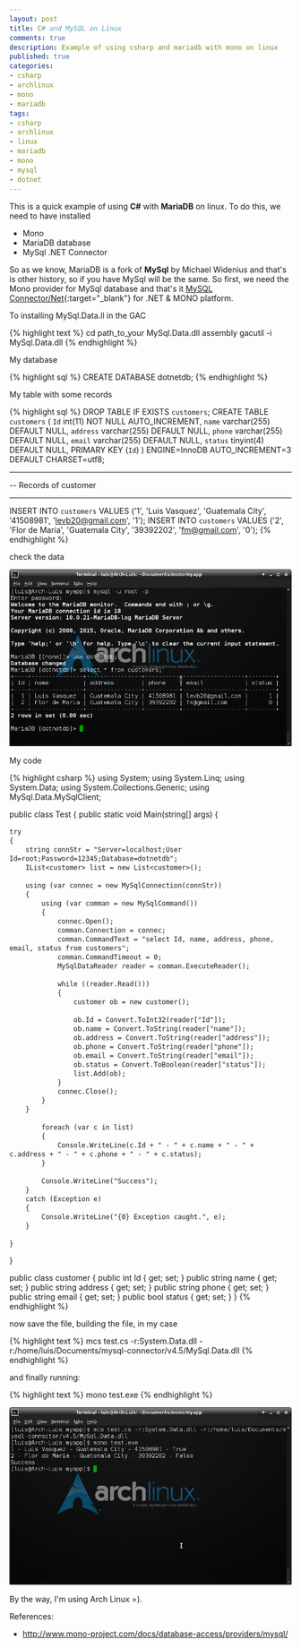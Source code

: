 ```yaml
---
layout: post
title: C# and MySQL on Linux
comments: true
description: Example of using csharp and mariadb with mono on linux
published: true
categories:
- csharp
- archlinux
- mono
- mariadb
tags:
- csharp
- archlinux
- linux
- mariadb
- mono
- mysql
- dotnet
---
```


This is a quick example of using **C#** with **MariaDB** on linux. To do this, we need to have installed

* Mono
* MariaDB database
* MySql .NET Connector

So as we know, MariaDB is a fork of **MySql** by Michael Widenius and that's is other history, so if you have MySql will be the same. So first, we need the Mono provider for MySql database and that's it [MySQL Connector/Net](http://dev.mysql.com/downloads/connector/net/){:target="_blank"} for .NET & MONO platform.

 To installing MySql.Data.ll in the GAC 

{% highlight text %} 
cd path_to_your MySql.Data.dll assembly
gacutil -i MySql.Data.dll
{% endhighlight %}

My database

{% highlight sql %}
CREATE DATABASE dotnetdb;
{% endhighlight %}

My table with some records

{% highlight sql %}
DROP TABLE IF EXISTS `customers`;
CREATE TABLE `customers` (
  `Id` int(11) NOT NULL AUTO_INCREMENT,
  `name` varchar(255) DEFAULT NULL,
  `address` varchar(255) DEFAULT NULL,
  `phone` varchar(255) DEFAULT NULL,
  `email` varchar(255) DEFAULT NULL,
  `status` tinyint(4) DEFAULT NULL,
  PRIMARY KEY (`Id`)
) ENGINE=InnoDB AUTO_INCREMENT=3 DEFAULT CHARSET=utf8;

-- ----------------------------
-- Records of customer
-- ----------------------------
INSERT INTO `customers` VALUES ('1', 'Luis Vasquez', 'Guatemala City', '41508981', 'levb20@gmail.com', '1');
INSERT INTO `customers` VALUES ('2', 'Flor de Maria', 'Guatemala City', '39392202', 'fm@gmail.com', '0');
{% endhighlight %}

check the data

<div class="row previews" align="center">
        <img class="img-responsive" alt="csharp-mono2" src="/images/csharp-mysql-mono2.png">
</div>

My code

{% highlight csharp %}
using System;
using System.Linq;
using System.Data;
using System.Collections.Generic;
using MySql.Data.MySqlClient;

public class Test {
  public static void Main(string[] args) {
        
    try
    {       
        string connStr = "Server=localhost;User Id=root;Password=12345;Database=dotnetdb";
        IList<customer> list = new List<customer>();

        using (var connec = new MySqlConnection(connStr))
        {
            using (var comman = new MySqlCommand())
            {
                connec.Open();
                comman.Connection = connec;
                comman.CommandText = "select Id, name, address, phone, email, status from customers";
                comman.CommandTimeout = 0;
                MySqlDataReader reader = comman.ExecuteReader();

                while ((reader.Read()))
                {
                    customer ob = new customer();

                    ob.Id = Convert.ToInt32(reader["Id"]);
                    ob.name = Convert.ToString(reader["name"]);
                    ob.address = Convert.ToString(reader["address"]);
                    ob.phone = Convert.ToString(reader["phone"]);
                    ob.email = Convert.ToString(reader["email"]);
                    ob.status = Convert.ToBoolean(reader["status"]);
                    list.Add(ob);
                }
                connec.Close();
            }
        }

            foreach (var c in list)
            {
                Console.WriteLine(c.Id + " - " + c.name + " - " + c.address + " - " + c.phone + " - " + c.status);
            }

            Console.WriteLine("Success");
        }
        catch (Exception e)
        {
            Console.WriteLine("{0} Exception caught.", e);
        }            

    }
}

public class customer 
{
    public int Id { get; set; }
    public string name { get; set; }
    public string address { get; set; }
    public string phone { get; set; }
    public string email { get; set; }
    public bool status { get; set; }
}
{% endhighlight %}

now save the file, building the file, in my case

{% highlight text %} 
mcs test.cs -r:System.Data.dll -r:/home/luis/Documents/mysql-connector/v4.5/MySql.Data.dll 
{% endhighlight %}

and finally running:

{% highlight text %} 
mono test.exe
{% endhighlight %}


<div class="row previews" align="center">
		<img class="img-responsive" alt="csharp-mono" src="/images/csharp-mysql-mono.png">
</div>

By the way, I'm using Arch Linux =).


References:

* <a target="_blank" href="http://www.mono-project.com/docs/database-access/providers/mysql/">http://www.mono-project.com/docs/database-access/providers/mysql/</a>



